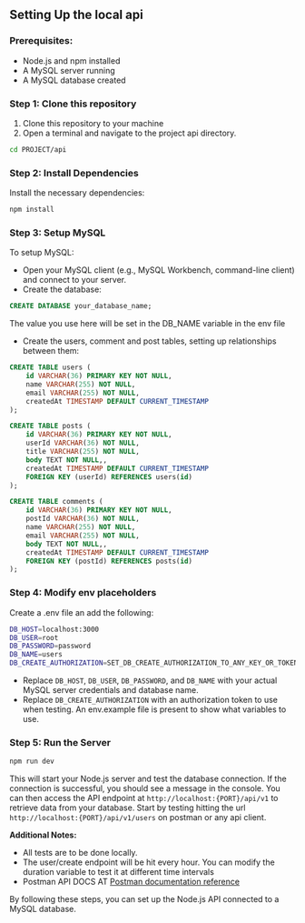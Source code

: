 ## Setting Up the local api

### Prerequisites:

- Node.js and npm installed
- A MySQL server running
- A MySQL database created

### Step 1: Clone this repository

1. Clone this repository to your machine
2. Open a terminal and navigate to the project api directory. 

```bash
cd PROJECT/api
```

### Step 2: Install Dependencies

Install the necessary dependencies:

```bash
npm install
```

### Step 3: Setup MySQL

To setup MySQL:
- Open your MySQL client (e.g., MySQL Workbench, command-line client) and connect to your server.
- Create the database:
```SQL
CREATE DATABASE your_database_name;
```
The value you use here will be set in the DB_NAME variable in the env file

- Create the users, comment and post tables, setting up relationships between them:
```SQL
CREATE TABLE users (
    id VARCHAR(36) PRIMARY KEY NOT NULL,
    name VARCHAR(255) NOT NULL,
    email VARCHAR(255) NOT NULL,
    createdAt TIMESTAMP DEFAULT CURRENT_TIMESTAMP
);

CREATE TABLE posts (
    id VARCHAR(36) PRIMARY KEY NOT NULL,
    userId VARCHAR(36) NOT NULL,
    title VARCHAR(255) NOT NULL,
    body TEXT NOT NULL,,
    createdAt TIMESTAMP DEFAULT CURRENT_TIMESTAMP
    FOREIGN KEY (userId) REFERENCES users(id)
);

CREATE TABLE comments (
    id VARCHAR(36) PRIMARY KEY NOT NULL,
    postId VARCHAR(36) NOT NULL,
    name VARCHAR(255) NOT NULL,
    email VARCHAR(255) NOT NULL,
    body TEXT NOT NULL,,
    createdAt TIMESTAMP DEFAULT CURRENT_TIMESTAMP
    FOREIGN KEY (postId) REFERENCES posts(id)
);
```


### Step 4: Modify env placeholders

Create a .env file an add the following: 

```bash
DB_HOST=localhost:3000
DB_USER=root
DB_PASSWORD=password
DB_NAME=users
DB_CREATE_AUTHORIZATION=SET_DB_CREATE_AUTHORIZATION_TO_ANY_KEY_OR_TOKEN
```
- Replace `DB_HOST`, `DB_USER`, `DB_PASSWORD`, and `DB_NAME` with your actual MySQL server credentials and database name.
- Replace `DB_CREATE_AUTHORIZATION` with an authorization token to use when testing.
An env.example file is present to show what variables to use.
### Step 5: Run the Server

```bash
npm run dev
```

This will start your Node.js server and test the database connection. If the connection is successful, you should see a message in the console. You can then access the API endpoint at `http://localhost:{PORT}/api/v1` to retrieve data from your database. Start by testing hitting the url `http://localhost:{PORT}/api/v1/users` on postman or any api client.

**Additional Notes:**

- All tests are to be done locally. 
- The user/create endpoint will be hit every hour. You can modify the duration variable to test it at different time intervals
- Postman API DOCS AT [Postman documentation reference](https://www.postman.com/aerospace-technologist-82445773/workspace/my-workspace/api/de3909d2-2e13-406c-a93b-3b8453d19f7c/collection/28244939-572800b0-091c-4aeb-9a16-c3edb5912249?action=share&source=copy-link&creator=28244939)

By following these steps, you can set up the Node.js API connected to a MySQL database.
